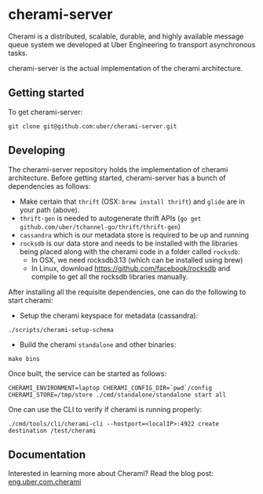 cherami-server
==============

Cherami is a distributed, scalable, durable, and highly available message queue system we developed at Uber Engineering to transport asynchronous tasks. 

cherami-server is the actual implementation of the cherami architecture.

Getting started
---------------

To get cherami-server:

```
git clone git@github.com:uber/cherami-server.git
```

Developing
----------

The cherami-server repository holds the implementation of cherami architecture. Before getting started, cherami-server has a bunch of dependencies as follows:

* Make certain that `thrift` (OSX: `brew install thrift`) and `glide` are
in your path (above).
* `thrift-gen` is needed to autogenerate thrift APIs (`go get github.com/uber/tchannel-go/thrift/thrift-gen`)
* `cassandra` which is our metadata store is required to be up and running
* `rocksdb` is our data store and needs to be installed with the libraries being placed along with the cherami code in a folder called `rocksdb`:
	* In OSX, we need rocksdb3.13 (which can be installed using brew)
	* In Linux, download https://github.com/facebook/rocksdb and compile to get all the rocksdb libraries manually.

After installing all the requisite dependencies, one can do the following to start cherami:

* Setup the cherami keyspace for metadata (cassandra):
```
./scripts/cherami-setup-schema
```

* Build the cherami `standalone` and other binaries:
```
make bins
```

Once built, the service can be started as follows:
```
CHERAMI_ENVIRONMENT=laptop CHERAMI_CONFIG_DIR=`pwd`/config CHERAMI_STORE=/tmp/store ./cmd/standalone/standalone start all
```

One can use the CLI to verify if cherami is running properly:
```
./cmd/tools/cli/cherami-cli --hostport=<localIP>:4922 create destination /test/cherami
```

Documentation
--------------

Interested in learning more about Cherami? Read the blog post:
[eng.uber.com.cherami](https://eng.uber.com/cherami/)
